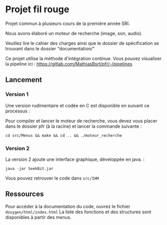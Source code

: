# Projet fil rouge

Projet commun à plusieurs cours de la première année SRI.

Nous avons élaboré un moteur de recherche (image, son, audio).

Veuillez lire le cahier des charges ainsi que le dossier de spécification se trouvant dans le dossier "documentation/"

Ce projet utilise la méthode d'intégration continue. Vous pouvez visualiser la pipeline ici : https://gitlab.com/MathiasBsrt/pfr/-/pipelines

## Lancement

### Version 1
Une version rudimentaire et codée en C est disponible en suivant ce processus  :

Pour compiler et lancer le moteur de recherche, vous devez vous placer dans le dossier pfr (à la racine) et lancer la commande suivante :
```
cd src/Menus && make && cd .. && ./moteur_recherche
```

### Version 2
La version 2 ajoute une interface graphique, développée en java. :

``java -jar SeekBit.jar``

Vous pouvez retrouver le code dans ``src/IHM``

## Ressources

Pour accèder à la documentation du code, ouvrez le fichier ``doxygen/html/index.html``
La liste des fonctions et des structures sont disponibles à partir des menus.


